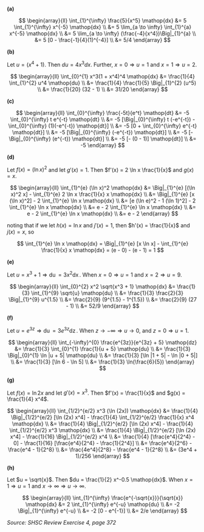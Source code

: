 **(a)**

$$
\begin{array}{ll}
\int_{1}^{\infty} \frac{5}{x^5} \mathop{dx}
&= 5 \int_{1}^{\infty} x^{-5} \mathop{dx} \\
&= 5 \lim_{a \to \infty} \int_{1}^{a} x^{-5} \mathop{dx} \\
&= 5 \lim_{a \to \infty} (\frac{-4}{x^4})\Big|_{1}^{a} \\
&=  5 [0 - \frac{-1}{4}(1)^{-4}] \\
&= 5/4
\end{array}
$$


**(b)**

Let $u = (x^4 + 1)$.  Then $du = 4x^3 dx$.  Further, $x = 0 \Rightarrow u = 1$ and $x = 1 \Rightarrow u = 2$.

$$
\begin{array}{ll}
\int_{0}^{1} x^3(1 + x^4)^4 \mathop{dx}
&= \frac{1}{4} \int_{1}^{2} u^4 \mathop{du} \\
&= \frac{1}{4} \frac{1}{5} \Big|_{1}^{2} (u^5) \\
&= \frac{1}{20} (32 - 1) \\
&= 31/20
\end{array}
$$


**(c)**

$$
\begin{array}{ll}
\int_{0}^{\infty} \frac{-5t}{e^t} \mathop{dt}
&= -5 \int_{0}^{\infty} t e^{-t} \mathop{dt} \\
&= -5 [\Big|_{0}^{\infty} t (-e^{-t}) - \int_{0}^{\infty} (1)(-e^{-t}) \mathop{dt}] \\
&= -5 [0 + \int_{0}^{\infty} e^{-t} \mathop{dt}] \\
&= -5 [\Big|_{0}^{\infty} (-e^{-t}) \mathop{dt}] \\
&= -5 [- \Big|_{0}^{\infty} (e^{-t}) \mathop{dt}] \\
&= -5 [- (0 - 1)] \mathop{dt}] \\
&= -5
\end{array}
$$


**(d)**

Let $f(x) = (\ln x)^2$ and let $g'(x) = 1$.  Then $f'(x) = 2 \ln x \frac{1}{x}$ and $g(x) = x$.

$$
\begin{array}{ll}
\int_{1}^{e} (\ln x)^2 \mathop{dx}
&= \Big|_{1}^{e} [(\ln x)^2 x] - \int_{1}^{e} 2 \ln x \frac{1}{x} x \mathop{dx} \\
&= \Big|_{1}^{e} [x (\ln x)^2] - 2 \int_{1}^{e} \ln x \mathop{dx} \\
&= [e (\ln e)^2 - 1 (\ln 1)^2] - 2 \int_{1}^{e} \ln x \mathop{dx} \\
&= e - 2 \int_{1}^{e} \ln x \mathop{dx} \\
&= e - 2 \int_{1}^{e} \ln x \mathop{dx} \\
&= e - 2
\end{array}
$$

noting that if we let $h(x) = \ln x$ and $j'(x) = 1$, then $h'(x) = \frac{1}{x}$ and $j(x) = x$, so 

$$
\int_{1}^{e} \ln x \mathop{dx} 
= \Big|_{1}^{e} [x \ln x] - \int_{1}^{e} \frac{1}{x} x \mathop{dx}
= (e - 0) - (e - 1)
= 1
$$


**(e)**

Let $u = x^3 + 1 \Rightarrow \mathop{du} = 3x^2 \mathop {dx}$.  When $x = 0 \Rightarrow u = 1$ and $x = 2 \Rightarrow u = 9$.

$$
\begin{array}{ll}
\int_{0}^{2} x^2 \sqrt{x^3 + 1} \mathop{dx}
&= \frac{1}{3} \int_{1}^{9} \sqrt{u} \mathop{du} \\
&= \frac{1}{3} \frac{2}{3} \Big|_{1}^{9} u^{1.5} \\
&= \frac{2}{9} (9^{1.5} - 1^{1.5}) \\
&= \frac{2}{9} (27 - 1) \\
&= 52/9
\end{array}
$$



**(f)**

Let $u = e^{3z} \Rightarrow \mathop{du} = 3 e^{3z} \mathop{dz}$.  When $z \rightarrow -\infty \Rightarrow u \rightarrow 0$, and $z = 0 \Rightarrow u = 1$.

$$
\begin{array}{ll}
\int_{-\infty}^{0} \frac{e^{3z}}{e^{3z} + 5} \mathop{dz}
&= \frac{1}{3} \int_{0}^{1} \frac{1}{u + 5} \mathop{du} \\
&= \frac{1}{3} \Big|_{0}^{1} \ln |u + 5| \mathop{du} \\
&= \frac{1}{3} [\ln |1 + 5| - \ln |0 + 5|] \\
&= \frac{1}{3} [\ln 6 - \ln 5] \\
&= \frac{1}{3} \ln(\frac{6}{5})
\end{array}
$$


**(g)**

Let $f(x) = \ln 2x$ and let $g'(x) = x^3$.  Then $f'(x) = \frac{1}{x}$ and $g(x) = \frac{1}{4} x^4$.

$$
\begin{array}{ll}
\int_{1/2}^{e/2} x^3 (\ln (2x)) \mathop{dx}
&= \frac{1}{4} \Big|_{1/2}^{e/2} [\ln (2x) x^4] - \frac{1}{4} \int_{1/2}^{e/2} \frac{1}{x} x^4 \mathop{dx} \\
&= \frac{1}{4} \Big|_{1/2}^{e/2} [\ln (2x) x^4] - \frac{1}{4} \int_{1/2}^{e/2} x^3 \mathop{dx} \\
&= \frac{1}{4} \Big|_{1/2}^{e/2} [\ln (2x) x^4] - \frac{1}{16} \Big|_{1/2}^{e/2} x^4 \\
&= \frac{1}{4} [\frac{e^4}{2^4} - 0] - \frac{1}{16} [\frac{e^4}{2^4} - \frac{1}{2^4}] \\
&= \frac{e^4}{2^6} - \frac{e^4 - 1}{2^8} \\
&= \frac{4e^4}{2^8} - \frac{e^4 - 1}{2^8} \\
&= (3e^4 + 1)/256
\end{array}
$$


**(h)**

Let $u = \sqrt{x}$.  Then $du = \frac{1}{2} x^-0.5 \mathop{dx}$.  When $x = 1 \Rightarrow u = 1$ and $x \rightarrow \infty \Rightarrow u \rightarrow \infty$.

$$
\begin{array}{ll}
\int_{1}^{\infty} \frac{e^{-\sqrt{x}}}{\sqrt{x}} \mathop{dx}
&= 2 \int_{1}^{\infty} e^{-u} \mathop{du} \\
&= -2 \Big|_{1}^{\infty} e^{-u} \\
&= -2 [0 - e^{-1}] \\
&= 2/e
\end{array}
$$

*Source: SHSC Review Exercise 4, page 372*
